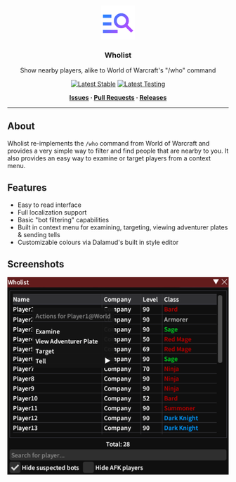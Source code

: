<div align="center">

<img src="./.assets/icon.png" alt="Wholist Logo" width="15%">
  
### Wholist

Show nearby players, alike to World of Warcraft's "/who" command 

[![Latest Stable](https://img.shields.io/github/v/release/BitsOfAByte/Wholist?color=blue&label=Stable)](https://github.com/BitsOfAByte/Wholist/releases/latest)
[![Latest Testing](https://img.shields.io/github/v/release/BitsOfAByte/Wholist?color=orange&include_prereleases&label=Testing)](https://github.com/BitsOfAByte/Wholist/releases/latest)

**[Issues](https://github.com/BitsOfAByte/Wholist/issues) · [Pull Requests](https://github.com/BitsOfAByte/Wholist/pulls) · [Releases](https://github.com/BitsOfAByte/Wholist/releases/latest)**

</div>

---

## About

Wholist re-implements the `/who` command from World of Warcraft and provides a very simple way to filter and find people that are nearby to you. It also provides an easy way to examine or target players from a context menu.

## Features

- Easy to read interface
- Full localization support
- Basic "bot filtering" capabilities
- Built in context menu for examining, targeting, viewing adventurer plates & sending tells
- Customizable colours via Dalamud's built in style editor

## Screenshots
<img src="./.assets/screenshot1.png" alt="Screenshot 1">